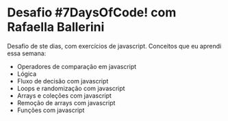 <h1>Desafio #7DaysOfCode! com Rafaella Ballerini</h1>

<p>Desafio de ste dias, com exercícios de javascript. Conceitos que eu aprendi essa semana:</p>

<ul>
    <li>Operadores de comparação em javascript</li>
    <li>Lógica</li>
    <li>Fluxo de decisão com javascript</li>
    <li>Loops e randomização com javascript</li>
    <li>Arrays e coleções com javascript</li>
    <li>Remoção de arrays com javascript</li>
    <li>Funções com javascript</li>
</ul>
